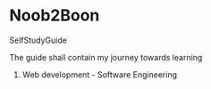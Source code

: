 # Noob2Boon
SelfStudyGuide


The guide shall contain my journey towards learning 

1. Web development - Software Engineering

